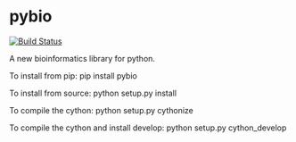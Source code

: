 # pybio

[![Build Status](https://travis-ci.org/jrellis/pybio.svg?branch=master)](https://travis-ci.org/jrellis/pybio)

A new bioinformatics library for python.

To install from pip:
pip install pybio

To install from source:
python setup.py install

To compile the cython:
python setup.py cythonize

To compile the cython and install develop:
python setup.py cython_develop
